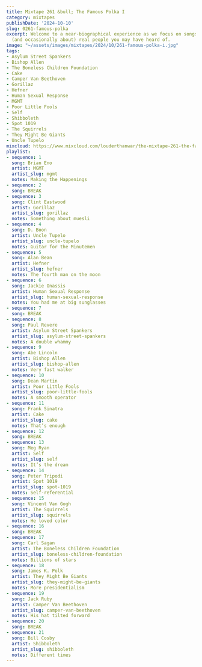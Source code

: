```yaml
---
title: Mixtape 261 &bull; The Famous Polka I
category: mixtapes
publishDate: '2024-10-10'
slug: 0261-famous-polka
excerpt: Welcome to a near-biographical experience as we focus on songs named after
  (and occasionally about) real people you may have heard of.
image: "~/assets/images/mixtapes/2024/10/261-famous-polka-i.jpg"
tags:
- Asylum Street Spankers
- Bishop Allen
- The Boneless Children Foundation
- Cake
- Camper Van Beethoven
- Gorillaz
- Hefner
- Human Sexual Response
- MGMT
- Poor Little Fools
- Self
- Shibboleth
- Spot 1019
- The Squirrels
- They Might Be Giants
- Uncle Tupelo
mixcloud: https://www.mixcloud.com/louderthanwar/the-mixtape-261-the-famous-polka-i-2024-10-10/
playlist:
- sequence: 1
  song: Brian Eno
  artist: MGMT
  artist_slug: mgmt
  notes: Making the Happenings
- sequence: 2
  song: BREAK
- sequence: 3
  song: Clint Eastwood
  artist: Gorillaz
  artist_slug: gorillaz
  notes: Something about muesli
- sequence: 4
  song: D. Boon
  artist: Uncle Tupelo
  artist_slug: uncle-tupelo
  notes: Guitar for the Minutemen
- sequence: 5
  song: Alan Bean
  artist: Hefner
  artist_slug: hefner
  notes: The fourth man on the moon
- sequence: 6
  song: Jackie Onassis
  artist: Human Sexual Response
  artist_slug: human-sexual-response
  notes: You had me at big sunglasses
- sequence: 7
  song: BREAK
- sequence: 8
  song: Paul Revere
  artist: Asylum Street Spankers
  artist_slug: asylum-street-spankers
  notes: A double whammy
- sequence: 9
  song: Abe Lincoln
  artist: Bishop Allen
  artist_slug: bishop-allen
  notes: Very fast walker
- sequence: 10
  song: Dean Martin
  artist: Poor Little Fools
  artist_slug: poor-little-fools
  notes: A smooth operator
- sequence: 11
  song: Frank Sinatra
  artist: Cake
  artist_slug: cake
  notes: That’s enough
- sequence: 12
  song: BREAK
- sequence: 13
  song: Meg Ryan
  artist: Self
  artist_slug: self
  notes: It’s the dream
- sequence: 14
  song: Peter Tripodi
  artist: Spot 1019
  artist_slug: spot-1019
  notes: Self-referential
- sequence: 15
  song: Vincent Van Gogh
  artist: The Squirrels
  artist_slug: squirrels
  notes: He loved color
- sequence: 16
  song: BREAK
- sequence: 17
  song: Carl Sagan
  artist: The Boneless Children Foundation
  artist_slug: boneless-children-foundation
  notes: Billions of stars
- sequence: 18
  song: James K. Polk
  artist: They Might Be Giants
  artist_slug: they-might-be-giants
  notes: More presidentialism
- sequence: 19
  song: Jack Ruby
  artist: Camper Van Beethoven
  artist_slug: camper-van-beethoven
  notes: His hat tilted forward
- sequence: 20
  song: BREAK
- sequence: 21
  song: Bill Cosby
  artist: Shibboleth
  artist_slug: shibboleth
  notes: Different times
---
```


